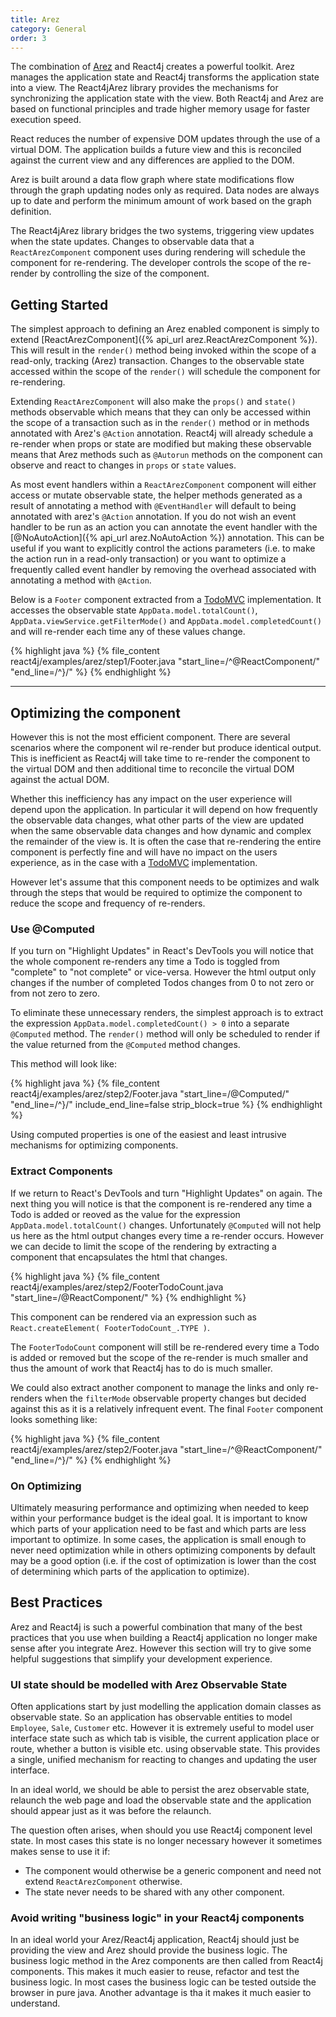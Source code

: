 ```yaml
---
title: Arez
category: General
order: 3
---
```


The combination of [Arez](http://realityforge.org/arez) and React4j creates a powerful toolkit. Arez manages
the application state and React4j transforms the application state into a view. The React4jArez library provides
the mechanisms for synchronizing the application state with the view. Both React4j and Arez are based on functional
principles and trade higher memory usage for faster execution speed.

React reduces the number of expensive DOM updates through the use of a virtual DOM. The application builds a future
view and this is reconciled against the current view and any differences are applied to the DOM.

Arez is built around a data flow graph where state modifications flow through the graph updating nodes only as
required. Data nodes are always up to date and perform the minimum amount of work based on the graph definition.

The React4jArez library bridges the two systems, triggering view updates when the state updates. Changes to observable
data that a `ReactArezComponent` component uses during rendering will schedule the component for re-rendering. The
developer controls the scope of the re-render by controlling the size of the component.

## Getting Started

The simplest approach to defining an Arez enabled component is simply to extend
[ReactArezComponent]({% api_url arez.ReactArezComponent %}). This will result in the `render()` method being invoked
within the scope of a read-only, tracking (Arez) transaction. Changes to the observable state accessed within the
scope of the `render()` will schedule the component for re-rendering.

Extending `ReactArezComponent` will also make the `props()` and `state()` methods observable which means that they
can only be accessed within the scope of a transaction such as in the `render()` method or in methods annotated with
Arez's `@Action` annotation. React4j will already schedule a re-render when props or state are modified but making
these observable means that Arez methods such as `@Autorun` methods on the component can observe and react to
changes in `props` or `state` values.

As most event handlers within a `ReactArezComponent` component will either access or mutate observable state, the
helper methods generated as a result of annotating a method with `@EventHandler` will default to being annotated with
arez's `@Action` annotation. If you do not wish an event handler to be run as an action you can annotate the event
handler with the [@NoAutoAction]({% api_url arez.NoAutoAction %}) annotation. This can be useful if you want to
explicitly control the actions parameters (i.e. to make the action run in a read-only transaction) or you want to
optimize a frequently called event handler by removing the overhead associated with annotating a method with
`@Action`.

Below is a `Footer` component extracted from a [TodoMVC](http://todomvc.com/) implementation. It accesses the
observable state `AppData.model.totalCount()`, `AppData.viewService.getFilterMode()` and
`AppData.model.completedCount()` and will re-render each time any of these values change.

<div class="example">
{% highlight java %}
{% file_content react4j/examples/arez/step1/Footer.java "start_line=/^@ReactComponent/" "end_line=/^}/" %}
{% endhighlight %}
</div>

---

## Optimizing the component

However this is not the most efficient component. There are several scenarios where the component wil re-render
but produce identical output. This is inefficient as React4j will take time to re-render the component to the
virtual DOM and then additional time to reconcile the virtual DOM against the actual DOM.

Whether this inefficiency has any impact on the user experience will depend upon the application. In particular
it will depend on how frequently the observable data changes, what other parts of the view are updated when the
same observable data changes and how dynamic and complex the remainder of the view is. It is often the case that
re-rendering the entire component is perfectly fine and will have no impact on the users experience, as in the
case with a [TodoMVC](http://todomvc.com/) implementation.

However let's assume that this component needs to be optimizes and walk through the steps that would be required to
optimize the component to reduce the scope and frequency of re-renders.

### Use @Computed

If you turn on "Highlight Updates" in React's DevTools you will notice that the whole component re-renders any time
a Todo is toggled from "complete" to "not complete" or vice-versa. However the html output only changes if the
number of completed Todos changes from 0 to not zero or from not zero to zero.

To eliminate these unnecessary renders, the simplest approach is to extract the expression
`AppData.model.completedCount() > 0` into a separate `@Computed` method. The `render()` method will only be scheduled
to render if the value returned from the `@Computed` method changes.

This method will look like:

<div class="example">
{% highlight java %}
{% file_content react4j/examples/arez/step2/Footer.java "start_line=/@Computed/" "end_line=/^}/" include_end_line=false strip_block=true %}
{% endhighlight %}
</div>

Using computed properties is one of the easiest and least intrusive mechanisms for optimizing components.

### Extract Components

If we return to React's DevTools and turn "Highlight Updates" on again. The next thing you will notice is that the
component is re-rendered any time a Todo is added or reoved as the value for the expression
`AppData.model.totalCount()` changes. Unfortunately `@Computed` will not help us here as the html output changes
every time a re-render occurs. However we can decide to limit the scope of the rendering by extracting a component
that encapsulates the html that changes.

<div class="example">
{% highlight java %}
{% file_content react4j/examples/arez/step2/FooterTodoCount.java "start_line=/@ReactComponent/" %}
{% endhighlight %}
</div>

This component can be rendered via an expression such as `React.createElement( FooterTodoCount_.TYPE )`.

The `FooterTodoCount` component will still be re-rendered every time a Todo is added or removed but the scope
of the re-render is much smaller and thus the amount of work that React4j has to do is much smaller.

We could also extract another component to manage the links and only re-renders when the `filterMode` observable
property changes but decided against this as it is a relatively infrequent event. The final `Footer` component looks
something like:

<div class="example">
{% highlight java %}
{% file_content react4j/examples/arez/step2/Footer.java "start_line=/^@ReactComponent/" "end_line=/^}/" %}
{% endhighlight %}
</div>

### On Optimizing

Ultimately measuring performance and optimizing when needed to keep within your performance budget is the ideal
goal. It is important to know which parts of your application need to be fast and which parts are
less important to optimize. In some cases, the application is small enough to never need optimization while
in others optimizing components by default may be a good option (i.e. if the cost of optimization is lower
than the cost of determining which parts of the application to optimize).

## Best Practices

Arez and React4j is such a powerful combination that many of the best practices that you use when building a
React4j application no longer make sense after you integrate Arez. However this section will try to give some
helpful suggestions that simplify your development experience.

### UI state should be modelled with Arez Observable State

Often applications start by just modelling the application domain classes as observable state. So an application
has observable entities to model `Employee`, `Sale`, `Customer` etc. However it is extremely useful to model user
interface state such as which tab is visible, the current application place or route, whether a button is visible
etc. using observable state. This provides a single, unified mechanism for reacting to changes and updating the user
interface.

In an ideal world, we should be able to persist the arez observable state, relaunch the web page and load the
observable state and the application should appear just as it was before the relaunch.

The question often arises, when should you use React4j component level state. In most cases this state is no
longer necessary however it sometimes makes sense to use it if:

* The component would otherwise be a generic component and need not extend `ReactArezComponent` otherwise.
* The state never needs to be shared with any other component.

### Avoid writing "business logic" in your React4j components

In an ideal world your Arez/React4j application, React4j should just be providing the view and Arez should
provide the business logic. The business logic method in the Arez components are then called from React4j
components. This makes it much easier to reuse, refactor and test the business logic. In most cases
the business logic can be tested outside the browser in pure java. Another advantage is tha it makes it much easier
to understand.
